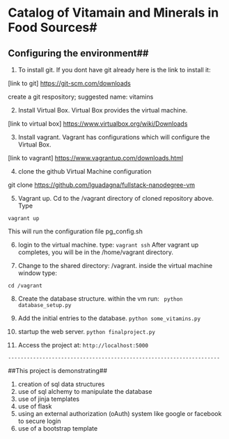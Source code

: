 # Catalog of Vitamain and Minerals in Food Sources#

## Configuring the environment## 

1. To install git.  If you dont have git already here is the link to install it:

[link to git] https://git-scm.com/downloads

create a git respository; suggested name: vitamins


2. Install Virtual Box. Virtual Box provides the virtual machine.

[link to virtual box] https://www.virtualbox.org/wiki/Downloads

3. Install vagrant. Vagrant has configurations which will configure the Virtual Box.

[link to vagrant] https://www.vagrantup.com/downloads.html


4. clone the github Virtual Machine configuration

git clone https://github.com/lguadagna/fullstack-nanodegree-vm

5. Vagrant up.
Cd to the /vagrant directory of cloned repository above. Type

`vagrant up`

This will run the configuration file pg_config.sh

6. login to the virtual machine.
type:
`vagrant ssh`
After vagrant up completes, you will be in the /home/vagrant directory.

7. Change to the shared directory: /vagrant. inside the virtual machine window type:

`cd /vagrant`


8. Create the database structure.
within the vm run:
` python database_setup.py`

9. Add the initial entries to the database.
`python some_vitamins.py`

10. startup the web server.
`python finalproject.py`

11. Access the project at:
`http://localhost:5000`


`--------------------------------------------------------------------`

##This project is demonstrating##
1. creation of sql data structures 
2. use of sql alchemy to manipulate the database
3. use of jinja templates
4. use of flask
5. using an external authorization (oAuth) system like google or facebook to secure login
6. use of a bootstrap template




